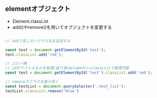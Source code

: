 ## elementオブジェクト

- Element.classList
- add()やremove()を用いてオブジェクトを変更する

```js

// addで足したいクラス名を記述する

const test = document.getElementById('test');
test.classList.add('red');

// 上と一緒
// idがテストのものを取得(返り値はelement)→classListで取得可能
const test = document.getElementById('test').classList.add('red');

// removeでクラスを取り除く
const testList = document.querySelector('.test_list');
testList.classList.remove('blue')
```
